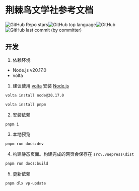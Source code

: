 # 荆棘鸟文学社参考文档
![GitHub Repo stars](https://img.shields.io/github/stars/szhhwh/jingji_TSreference_vue)![GitHub top language](https://img.shields.io/github/languages/top/szhhwh/jingji_TSreference_vue)![GitHub](https://img.shields.io/github/license/szhhwh/jingji_TSreference_vue)![GitHub last commit (by committer)](https://img.shields.io/github/last-commit/szhhwh/jingji_TSreference_vue)

## 开发
1. 依赖环境
- Node.js v20.17.0
- volta
1. 建议使用 [volta](https://volta.sh/) 安装 [Node.js](https://nodejs.org/)
```sh
volta install node@20.17.0
```
```sh
volta install pnpm
```
2. 安装依赖
```sh
pnpm i
```
3. 本地预览
```sh
pnpm run docs:dev
```
4. 构建静态页面。构建完成的网页会保存在 ``src\.vuepress\dist``
```sh
pnpm run docs:build
```

5. 更新依赖
```sh
pnpm dlx vp-update
```